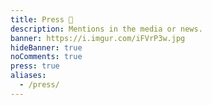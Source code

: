 ```yaml
---
title: Press 📰️
description: Mentions in the media or news.
banner: https://i.imgur.com/iFVrP3w.jpg
hideBanner: true
noComments: true
press: true
aliases:
  - /press/
---
```

